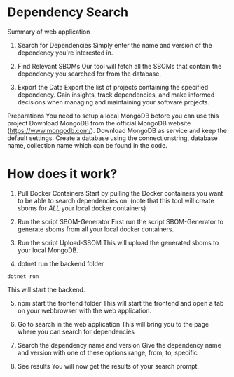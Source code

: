 # Dependency Search

Summary of web application
1. Search for Dependencies
Simply enter the name and version of the dependency you're interested in.

2. Find Relevant SBOMs
Our tool will fetch all the SBOMs that contain the dependency you searched for from the database.

3. Export the Data
Export the list of projects containing the specified dependency. Gain insights, track dependencies, and make informed decisions when managing and maintaining your software projects.


Preparations
You need to setup a local MongoDB before you can use this project
Download MongoDB from the official MongoDB website (https://www.mongodb.com/). Download MongoDB as service and keep the default settings.
Create a database using the connectionstring, database name, collection name which can be found in the code.


# How does it work?

1. Pull Docker Containers
Start by pulling the Docker containers you want to be able to search dependencies on. (note that this tool will create sboms for *ALL* your local docker containers)

2. Run the script SBOM-Generator
First run the script SBOM-Generator to generate sboms from all your local docker containers.

3. Run the script Upload-SBOM
This will upload the generated sboms to your local MongoDB.

4. dotnet run the backend folder
```
dotnet run
```
This will start the backend.

5. npm start the frontend folder
This will start the frontend and open a tab on your webbrowser with the web application.

6. Go to search in the web application
This will bring you to the page where you can search for dependencies

7. Search the dependency name and version
Give the dependency name and version with one of these options range, from, to, specific

8. See results
You will now get the results of your search prompt. 








